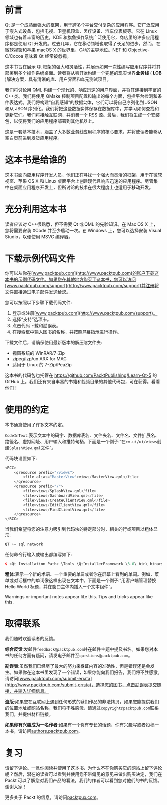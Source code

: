 # 前言

Qt 是一个成熟而强大的框架，用于跨多个平台交付复杂的应用程序。它广泛应用于嵌入式设备，包括电视、卫星机顶盒、医疗设备、汽车仪表板等。它在 Linux 领域也有着丰富的历史，KDE 和旗鱼操作系统广泛使用它，商店里的许多应用程序都是使用 Qt 开发的。过去几年，它在移动领域也取得了长足的进步。然而，在微软视窗和苹果 macOS X 的世界里，C#/的主导地位。NET 和 Objective-C/Cocoa 意味着 Qt 经常被忽视。

这本书旨在展示 Qt 框架的强大和灵活性，并展示如何一次性编写应用程序并将其部署到多个操作系统桌面。读者将从零开始构建一个完整的现实世界**业务线** ( **LOB** )解决方案，具有清晰的库、用户界面和单元测试项目。

我们将讨论用 QML 构建一个现代的、响应迅速的用户界面，并将其连接到丰富的 C++类。我们将使用 QMake 控制项目配置和输出的每个方面，包括平台检测和条件表达式。我们将构建“自我感知”的数据实体，它们可以将自己序列化到 JSON 和从 JSON 序列化。我们将把这些数据实体保存在数据库中，并学习如何查找和更新它们。我们将接触互联网，并消费一个 RSS 源。最后，我们将生成一个安装包，以便将我们的应用程序部署到其他机器上。

这是一套基本技术，涵盖了大多数业务线应用程序的核心要求，并将使读者能够从空白页前进到发货应用程序。

# 这本书是给谁的

这本书面向应用程序开发人员，他们正在寻找一个强大而灵活的框架，用于在微软视窗、苹果 OS X 和 Linux 桌面平台上创建现代且响应迅速的应用程序。尽管集中在桌面应用程序开发上，但所讨论的技术在很大程度上也适用于移动开发。

# 充分利用这本书

读者应该对 C++很熟悉，但不需要 Qt 或 QML 的先验知识。在 Mac OS X 上，您将需要安装 XCode 并至少启动一次。在 Windows 上，您可以选择安装 Visual Studio，以便使用 MSVC 编译器。

# 下载示例代码文件

你可以从你在[www.packtpub.com](http://www.packtpub.com)的账户下载这本书的示例代码文件。如果您在其他地方购买了这本书，您可以访问[www.packtpub.com/support](http://www.packtpub.com/support)并注册将文件直接通过电子邮件发送给您。

您可以按照以下步骤下载代码文件:

1.  登录或注册[www.packtpub.com](http://www.packtpub.com/support)。
2.  选择“支持”选项卡。
3.  点击代码下载和勘误表。
4.  在搜索框中输入图书的名称，并按照屏幕指示进行操作。

下载文件后，请确保使用最新版本的解压缩文件夹:

*   视窗系统的 WinRAR/7-Zip
*   zipeg/izp/un ARX for MAC
*   适用于 Linux 的 7-Zip/PeaZip

这本书的代码包也托管在 https://github.com/PacktPublishing/Learn-Qt-5 的 GitHub 上。我们还有来自丰富的书籍和视频目录的其他代码包，可在获得。看看他们！

# 使用的约定

本书通篇使用了许多文本约定。

`CodeInText`:表示文本中的码字、数据库表名、文件夹名、文件名、文件扩展名、路径名、虚拟网址、用户输入和推特句柄。下面是一个例子:“在`cm-ui/ui/views`创建`SplashView.qml`文件”。

代码块设置如下:

```cpp
<RCC>
    <qresource prefix="/views">
        <file alias="MasterView">views/MasterView.qml</file>
    </qresource>
    <qresource prefix="/">
        <file>views/SplashView.qml</file>
        <file>views/DashboardView.qml</file>
        <file>views/CreateClientView.qml</file>
        <file>views/EditClientView.qml</file>
        <file>views/FindClientView.qml</file>
    </qresource>
</RCC>
```

当我们希望将您的注意力吸引到代码块的特定部分时，相关的行或项目以粗体显示:

```cpp
QT += sql network
```

任何命令行输入或输出都编写如下:

```cpp
$ <Qt Installation Path> \Tools \QtInstallerFramework \3.0\ bin\ binarycreator.exe -c config\config.xml -p packages ClientManagementInstaller.exe
```

**粗体**:表示一个新的术语、一个重要的单词或者你在屏幕上看到的单词。例如，菜单或对话框中的单词像这样出现在文本中。下面是一个例子:“用客户端管理替换 Hello World 标题，并在窗口主体内插入一个文本组件”。

Warnings or important notes appear like this. Tips and tricks appear like this.

# 取得联系

我们随时欢迎读者的反馈。

**综合反馈**:发邮件`feedback@packtpub.com`并在邮件主题中提及书名。如果您对本书的任何方面有疑问，请发电子邮件至`questions@packtpub.com`。

**勘误表**:虽然我们已经尽了最大的努力来保证内容的准确性，但是错误还是会发生。如果你在这本书里发现了一个错误，如果你能向我们报告，我们将不胜感激。请访问[www.packtpub.com/submit-errata](http://www.packtpub.com/submit-errata)，选择您的图书，点击勘误表提交链接，并输入详细信息。

**盗版**:如果您在互联网上遇到任何形式的我们作品的非法拷贝，如果您能提供我们的位置地址或网站名称，我们将不胜感激。请通过`copyright@packtpub.com`联系我们，并提供材料链接。

**如果你有兴趣成为一名作者**:如果有一个你有专长的话题，你有兴趣写或者投稿一本书，请访问[authors.packtpub.com](http://authors.packtpub.com/)。

# 复习

请留下评论。一旦你阅读并使用了这本书，为什么不在你购买它的网站上留下评论呢？然后，潜在的读者可以看到并使用您不带偏见的意见来做出购买决定，我们在 Packt 可以了解您对我们产品的看法，我们的作者可以看到您对他们的书的反馈。谢谢大家！

更多关于 Packt 的信息，请访问[packtpub.com](https://www.packtpub.com/)。